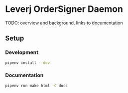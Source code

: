 # Leverj OrderSigner Daemon
TODO: overview and background, links to documentation

## Setup
### Development
```bash
pipenv install --dev
```

### Documentation
```bash
pipenv run make html -C docs
```
